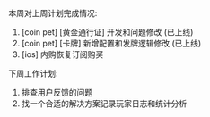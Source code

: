 本周对上周计划完成情况:

1. [coin pet] [黄金通行证] 开发和问题修改 (已上线)
2. [coin pet] [卡牌] 新增配置和发牌逻辑修改 (已上线)
3. [ios] 内购恢复订阅购买

下周工作计划:

1. 排查用户反馈的问题
2. 找一个合适的解决方案记录玩家日志和统计分析